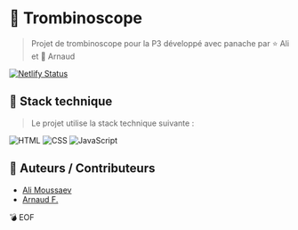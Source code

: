 # :dancers: Trombinoscope

> Projet de trombinoscope pour la P3 développé avec panache par :star: Ali et :dizzy: Arnaud

[![Netlify Status](https://api.netlify.com/api/v1/badges/4188fe12-1891-415d-965a-c3d9a904d48f/deploy-status)](https://app.netlify.com/sites/trombi-am/deploys)

## :tada: Stack technique

> Le projet utilise la stack technique suivante :

![HTML](https://img.shields.io/badge/HTML-239120?style=for-the-badge&logo=html5&logoColor=white)
![CSS](https://img.shields.io/badge/CSS-239120?&style=for-the-badge&logo=css3&logoColor=white)
![JavaScript](https://img.shields.io/badge/JavaScript-F7DF1E?style=for-the-badge&logo=javascript&logoColor=black)

## :muscle: Auteurs / Contributeurs

- [Ali Moussaev](https://github.com/ali-moussaev)
- [Arnaud F.](https://github.com/arnaudfl)

:bomb: EOF
